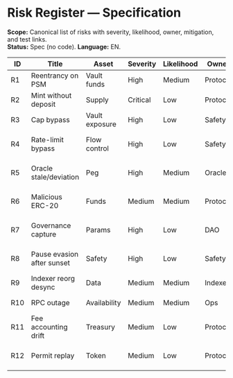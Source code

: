 # Risk Register — Specification
**Scope:** Canonical list of risks with severity, likelihood, owner, mitigation, and test links.  
**Status:** Spec (no code). **Language:** EN.

| ID | Title | Asset | Severity | Likelihood | Owner | Mitigation | Tests/Refs | Status |
|----|-------|-------|----------|------------|-------|------------|------------|--------|
| R1 | Reentrancy on PSM | Vault funds | High | Medium | Protocol | CEI + nonReentrant; unit tests | TESTPLAN §1, PSM_SPEC §10 | Open |
| R2 | Mint without deposit | Supply | Critical | Low | Protocol | Gate mint via PSM only; invariants I1–I3 | FORMAL_INVARIANTS_MAP | Open |
| R3 | Cap bypass | Vault exposure | High | Low | Safety | Cap checks in Safety/Vault; tests | SAFETY_AUTOMATA_SPEC; COLLATERAL_VAULT_SPEC | Open |
| R4 | Rate-limit bypass | Flow control | High | Low | Safety | Shared limiter (RATE_LIMITS_SPEC); audit window rollover | RATE_LIMITS_SPEC §4 | Open |
| R5 | Oracle stale/deviation | Peg | High | Medium | Oracle | maxAgeSec + deviationBps; fail-closed | ORACLE_AGGREGATOR_SPEC | Open |
| R6 | Malicious ERC-20 | Funds | Medium | Medium | Protocol | Normalize decimals; handle fee-on-transfer; allowlists | VAULT_SPEC; TESTPLAN regressions | Open |
| R7 | Governance capture | Params | High | Low | DAO | Timelock delay; quorum/threshold; guardian sunset | DAO_TIMELOCK_SPEC | Open |
| R8 | Pause evasion after sunset | Safety | High | Low | Safety | Enforce sunset; disable guardian; tests | SAFETY_AUTOMATA_SPEC | Open |
| R9 | Indexer reorg desync | Data | Medium | Medium | Indexer | finality watermark; rollback to ancestor | INGESTION_PIPELINE | Open |
| R10 | RPC outage | Availability | Medium | Medium | Ops | multi-RPC; degraded mode; retries/backoff | DEPLOYMENT_ENVIRONMENTS; EMERGENCY_PLAYBOOKS | Open |
| R11 | Fee accounting drift | Treasury | Medium | Low | Protocol | Fees retained in Vault; reconciliation | TREASURY_SPEC; events | Open |
| R12 | Permit replay | Token | Medium | Low | Protocol | EIP-2612 nonce/domain checks | TOKEN_SPEC | Open |
